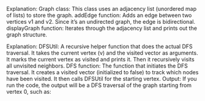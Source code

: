 Explanation:
Graph class: This class uses an adjacency list (unordered map of lists) to store the graph.
addEdge function: Adds an edge between two vertices v1 and v2. Since it’s an undirected graph, the edge is bidirectional.
displayGraph function: Iterates through the adjacency list and prints out the graph structure.

Explanation:
DFSUtil: A recursive helper function that does the actual DFS traversal. It takes the current vertex (v) and the visited vector as arguments.
It marks the current vertex as visited and prints it.
Then it recursively visits all unvisited neighbors.
DFS function: The function that initiates the DFS traversal. It creates a visited vector (initialized to false) to track which nodes have been visited. It then calls DFSUtil for the starting vertex.
Output:
If you run the code, the output will be a DFS traversal of the graph starting from vertex 0, such as:

